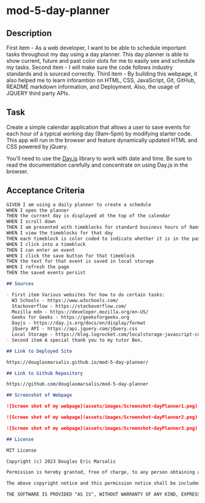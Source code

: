 # mod-5-day-planner

## Description

First item - As a web developer, I want to be able to schedule important tasks throughout my day using a day planner. This day planner is able to show current, future and past color slots for me to easily see and schedule my tasks.
Second item - I will make sure the code follows industry standards and is sourced correctly.
Third item - By building this webpage, it also helped me to learn inforamtion on HTML, CSS, JavaScript, Git, GitHub, README markdown information, and Deployment. Also, the usage of JQUERY third party APIs.

## Task

Create a simple calendar application that allows a user to save events for each hour of a typical working day (9am&ndash;5pm) by modifying starter code. This app will run in the browser and feature dynamically updated HTML and CSS powered by jQuery.

You'll need to use the [Day.js](https://day.js.org/en/) library to work with date and time. Be sure to read the documentation carefully and concentrate on using Day.js in the browser.

## Acceptance Criteria

```md
GIVEN I am using a daily planner to create a schedule
WHEN I open the planner
THEN the current day is displayed at the top of the calendar
WHEN I scroll down
THEN I am presented with timeblocks for standard business hours of 9am&ndash;5pm
WHEN I view the timeblocks for that day
THEN each timeblock is color coded to indicate whether it is in the past, present, or future
WHEN I click into a timeblock
THEN I can enter an event
WHEN I click the save button for that timeblock
THEN the text for that event is saved in local storage
WHEN I refresh the page
THEN the saved events persist

## Sources

- First item Various websites for how to do certain tasks:
  W3 Schools - https://www.w3schools.com/
  Stackoverflow - https://stackoverflow.com/
  Mozilla mdn - https://developer.mozilla.org/en-US/
  Geeks for Geeks - https://geeksforgeeks.org
  Dayjs - https://day.js.org/docs/en/display/format
  jQuery API - https://api.jquery.com/jQuery.css
  Local Storage - https://blog.logrocket.com/localstorage-javascript-complete-guide/
- Second item A special thank you to my tutor Ben.

## Link to Deployed Site

https://douglasmarsalis.github.io/mod-5-day-planner/ 

## Link to Github Repository

https://github.com/douglasmarsalis/mod-5-day-planner 

## Screenshot of Webpage

![Screen shot of my webpage](assets/images/Screenshot-dayPlanner1.png)

![Screen shot of my webpage](assets/images/Screenshot-dayPlanner2.png)

![Screen shot of my webpage](assets/images/Screenshot-dayPlanner3.png)

## License

MIT License

Copyright (c) 2023 Douglas Eric Marsalis

Permission is hereby granted, free of charge, to any person obtaining a copy of this software and associated documentation files (the "Software"), to deal in the Software without restriction, including without limitation the rights to use, copy, modify, merge, publish, distribute, sublicense, and/or sell copies of the Software, and to permit persons to whom the Software is furnished to do so, subject to the following conditions:

The above copyright notice and this permission notice shall be included in all copies or substantial portions of the Software.

THE SOFTWARE IS PROVIDED "AS IS", WITHOUT WARRANTY OF ANY KIND, EXPRESS OR IMPLIED, INCLUDING BUT NOT LIMITED TO THE WARRANTIES OF MERCHANTABILITY, FITNESS FOR A PARTICULAR PURPOSE AND NONINFRINGEMENT. IN NO EVENT SHALL THE AUTHORS OR COPYRIGHT HOLDERS BE LIABLE FOR ANY CLAIM, DAMAGES OR OTHER LIABILITY, WHETHER IN AN ACTION OF CONTRACT, TORT OR OTHERWISE, ARISING FROM, OUT OF OR IN CONNECTION WITH THE SOFTWARE OR THE USE OR OTHER DEALINGS IN THE SOFTWARE.
```
